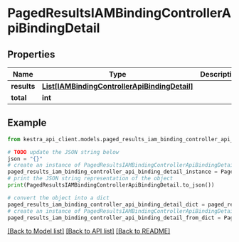 # PagedResultsIAMBindingControllerApiBindingDetail


## Properties

Name | Type | Description | Notes
------------ | ------------- | ------------- | -------------
**results** | [**List[IAMBindingControllerApiBindingDetail]**](IAMBindingControllerApiBindingDetail.md) |  | 
**total** | **int** |  | 

## Example

```python
from kestra_api_client.models.paged_results_iam_binding_controller_api_binding_detail import PagedResultsIAMBindingControllerApiBindingDetail

# TODO update the JSON string below
json = "{}"
# create an instance of PagedResultsIAMBindingControllerApiBindingDetail from a JSON string
paged_results_iam_binding_controller_api_binding_detail_instance = PagedResultsIAMBindingControllerApiBindingDetail.from_json(json)
# print the JSON string representation of the object
print(PagedResultsIAMBindingControllerApiBindingDetail.to_json())

# convert the object into a dict
paged_results_iam_binding_controller_api_binding_detail_dict = paged_results_iam_binding_controller_api_binding_detail_instance.to_dict()
# create an instance of PagedResultsIAMBindingControllerApiBindingDetail from a dict
paged_results_iam_binding_controller_api_binding_detail_from_dict = PagedResultsIAMBindingControllerApiBindingDetail.from_dict(paged_results_iam_binding_controller_api_binding_detail_dict)
```
[[Back to Model list]](../README.md#documentation-for-models) [[Back to API list]](../README.md#documentation-for-api-endpoints) [[Back to README]](../README.md)


